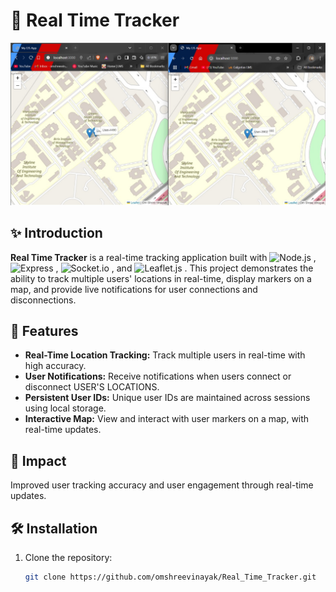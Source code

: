 # 📍 Real Time Tracker

![RealTimeLocator Thumbnail](public/images/thumbnail.jpg)

## ✨ Introduction

**Real Time Tracker** is a real-time tracking application built with <img src="https://img.shields.io/badge/Node.js-339933?style=for-the-badge&logo=node.js&logoColor=white&border-radius=20px" alt="Node.js" /> , <img src="https://img.shields.io/badge/Express-000000?style=for-the-badge&logo=express&logoColor=white&border-radius=20px" alt="Express" /> , <img src="https://img.shields.io/badge/Socket.io-010101?style=for-the-badge&logo=socket.io&logoColor=white&border-radius=20px" alt="Socket.io" /> , and <img src="https://img.shields.io/badge/Leaflet.js-199900?style=for-the-badge&logo=leaflet&logoColor=white&border-radius=20px" alt="Leaflet.js" /> . This project demonstrates the ability to track multiple users' locations in real-time, display markers on a map, and provide live notifications for user connections and disconnections.

## 🚀 Features

- **Real-Time Location Tracking:** Track multiple users in real-time with high accuracy.
- **User Notifications:** Receive notifications when users connect or disconnect USER'S LOCATIONS.
- **Persistent User IDs:** Unique user IDs are maintained across sessions using local storage.
- **Interactive Map:** View and interact with user markers on a map, with real-time updates.

## 💯 Impact
Improved user tracking accuracy and user engagement through real-time updates.

## 🛠️ Installation

1. Clone the repository:
   ```sh
   git clone https://github.com/omshreevinayak/Real_Time_Tracker.git
